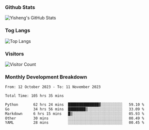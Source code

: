 ### Github Stats
![Yisheng's GitHub Stats](https://github-readme-stats-9qabuvhk1-gongyisheng.vercel.app/api?username=gongyisheng&count_private=true&show_icons=true)
### Tog Langs
![Top Langs](https://github-readme-stats-9qabuvhk1-gongyisheng.vercel.app/api/top-langs/?username=gongyisheng&layout=compact)
### Visitors
![Visitor Count](https://profile-counter.glitch.me/gongyisheng/count.svg)
### Monthly Development Breakdown
<!--START_SECTION:waka-->

```txt
From: 12 October 2023 - To: 11 November 2023

Total Time: 105 hrs 35 mins

Python       62 hrs 24 mins  ██████████████▓░░░░░░░░░░   59.10 %
Go           34 hrs 56 mins  ████████▒░░░░░░░░░░░░░░░░   33.09 %
Markdown     6 hrs 15 mins   █▒░░░░░░░░░░░░░░░░░░░░░░░   05.93 %
Other        30 mins         ░░░░░░░░░░░░░░░░░░░░░░░░░   00.49 %
YAML         28 mins         ░░░░░░░░░░░░░░░░░░░░░░░░░   00.45 %
```

<!--END_SECTION:waka-->
